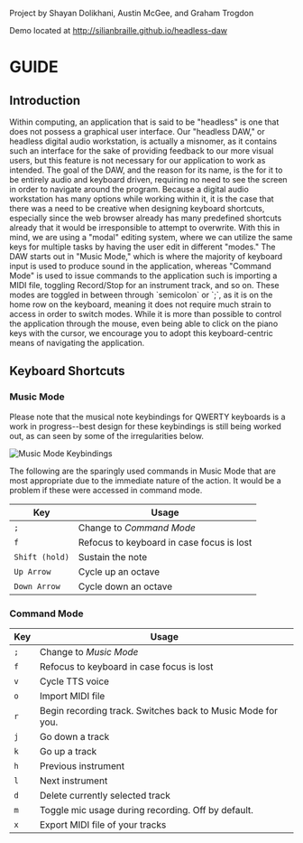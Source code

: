 Project by Shayan Dolikhani, Austin McGee, and Graham Trogdon

Demo located at http://silianbraille.github.io/headless-daw

<h1>GUIDE</h1>
<h2>Introduction</h2>
Within computing, an application that is said to be "headless" is one that does not possess a graphical user interface. Our "headless DAW," or headless digital audio workstation, is actually a misnomer, as it contains such an interface for the sake of providing feedback to our more visual users, but this feature is not necessary for our application to work as intended.
The goal of the DAW, and the reason for its name, is the for it to be entirely audio and keyboard driven, requiring no need to see the screen in order to navigate around the program. Because a digital audio workstation has many options while working within it, it is the case that there was a need to be creative when designing keyboard shortcuts, especially since the web browser already has many predefined shortcuts already that it would be irresponsible to attempt to overwrite.
With this in mind, we are using a "modal" editing system, where we can utilize the same keys for multiple tasks by having the user edit in different "modes." The DAW starts out in "Music Mode," which is where the majority of keyboard input is used to produce sound in the application, whereas "Command Mode" is used to issue commands to the application such is importing a MIDI file, toggling Record/Stop for an instrument track, and so on.
These modes are toggled in between through `semicolon` or `;`, as it is on the home row on the keyboard, meaning it does not require much strain to access in order to switch modes.
While it is more than possible to control the application through the mouse, even being able to click on the piano keys with the cursor, we encourage you to adopt this keyboard-centric means of navigating the application.

<h2>Keyboard Shortcuts</h2>
<h3>Music Mode</h3>
Please note that the musical note keybindings for QWERTY
keyboards is a work in progress--best design for these 
keybindings is still being worked out, as can seen by
some of the irregularities below.

![Music Mode Keybindings](https://github.com/silianBraille/headless-daw/blob/master/music_mode_guide.png)

The following are the sparingly used commands in Music Mode
that are most appropriate due to the immediate nature of the 
action. It would be a problem if these were accessed in command mode.

| Key		    | Usage		    		  				  	  |
| ------------- | ------------- 		  				  	  |
| `;`		    | Change to *Command Mode*  				  |
| `f`		    | Refocus to keyboard in case focus is lost   |
| `Shift (hold)`| Sustain the note  		  				  |
| `Up Arrow`	| Cycle up an octave  		  				  |
| `Down Arrow`	| Cycle down an octave  		  			  |

<h3>Command Mode</h3>

| Key		    | Usage		    		  				  						|
| ------------- | ------------- 		  				  						|
| `;`		    | Change to *Music Mode*  				  						|
| `f`		    | Refocus to keyboard in case focus is lost  				  	|
| `v`			| Cycle TTS voice  		  				  						|
| `o`			| Import MIDI file  	  				  						|
| `r`			| Begin recording track. Switches back to Music Mode for you.	|
| `j`			| Go down a track					  	  						|
| `k`			| Go up a track					 	 	  						|
| `h`			| Previous instrument					 	 	  				|
| `l`			| Next instrument					 	 	  					|
| `d`			| Delete currently selected track					 	 	  	|
| `m`			| Toggle mic usage during recording. Off by default.			|
| `x`			| Export MIDI file of your tracks					 	 	  	|
